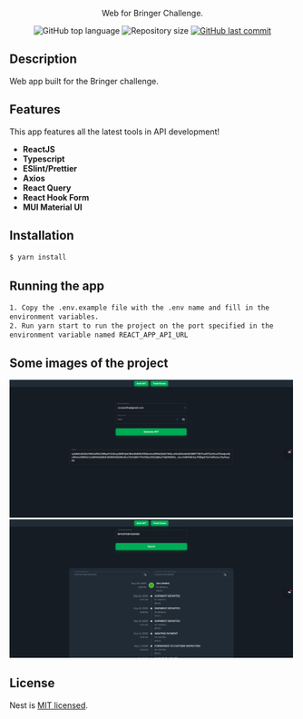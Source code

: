 <p align="center">Web for Bringer Challenge.</p>
    <p align="center">
    <img alt="GitHub top language" src="https://img.shields.io/github/languages/top/shuttzz/web-bringer-challenge">
    <img alt="Repository size" src="https://img.shields.io/github/repo-size/shuttzz/web-bringer-challenge">
    <a href="https://github.com/pjavier98/bringer-challenge-api/commits/master">
        <img alt="GitHub last commit" src="https://img.shields.io/github/last-commit/shuttzz/api-bringer-challenge">
    </a>
</p>
  <!--[![Backers on Open Collective](https://opencollective.com/nest/backers/badge.svg)](https://opencollective.com/nest#backer)
  [![Sponsors on Open Collective](https://opencollective.com/nest/sponsors/badge.svg)](https://opencollective.com/nest#sponsor)-->

## Description

Web app built for the Bringer challenge.

## Features

This app features all the latest tools in API development!

- **ReactJS**
- **Typescript**
- **ESlint/Prettier**
- **Axios**
- **React Query**
- **React Hook Form**
- **MUI Material UI**

## Installation

```bash
$ yarn install
```

## Running the app

```
1. Copy the .env.example file with the .env name and fill in the environment variables.
2. Run yarn start to run the project on the port specified in the environment variable named REACT_APP_API_URL
```

## Some images of the project

<img alt="logo starwar" src="src/assets/image.png" width="500px" />
<img alt="logo starwar" src="src/assets/image2.png" width="500px" />

## License

Nest is [MIT licensed](LICENSE).
